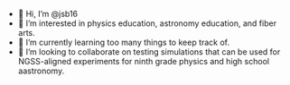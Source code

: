 - 👋 Hi, I’m @jsb16
- 👀 I’m interested in physics education, astronomy education, and fiber arts.
- 🌱 I’m currently learning too many things to keep track of.
- 💞️ I’m looking to collaborate on testing simulations that can be used for NGSS-aligned experiments for ninth grade physics and high school aastronomy.
<!--- - 📫 How to reach me: send email. --->

<!---
jsb16/jsb16 is a ✨ special ✨ repository because its `README.md` (this file) appears on your GitHub profile.
You can click the Preview link to take a look at your changes.
--->
